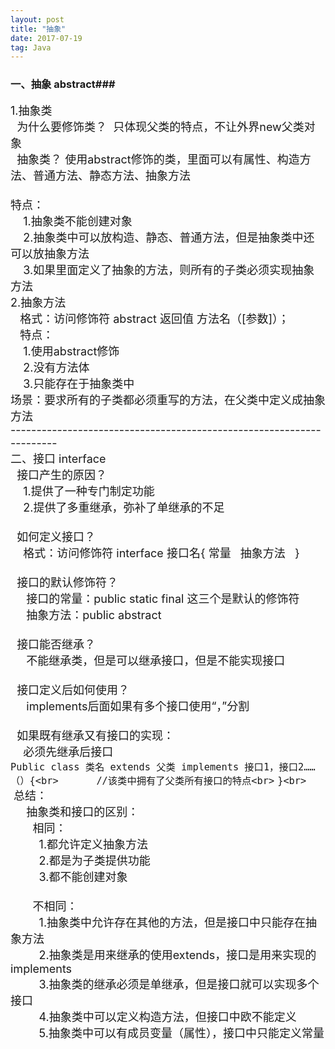 ```yaml
---
layout: post
title: "抽象"
date: 2017-07-19 
tag: Java 
---
```






### 一、抽象 abstract###

<font size="4">1.抽象类</font> <font size="4"><br>
  为什么要修饰类？  只体现父类的特点，不让外界new父类对象<br>
  抽象类？ 使用abstract修饰的类，里面可以有属性、构造方法、普通方法、静态方法、抽象方法<br>
   <br>
 特点：<br>
    1.抽象类不能创建对象<br>
    2.抽象类中可以放构造、静态、普通方法，但是抽象类中还可以放抽象方法<br>
    3.如果里面定义了抽象的方法，则所有的子类必须实现抽象方法<br>
2.抽象方法<br>
   格式：访问修饰符 abstract 返回值 方法名（[参数]）；<br>
   特点：<br>
    1.使用abstract修饰<br>
    2.没有方法体<br>
    3.只能存在于抽象类中<br>
 场景：要求所有的子类都必须重写的方法，在父类中定义成抽象方法  <br>
---------------------------------------------------------------------<br>
二、接口 interface<br>
<font size="4">  接口产生的原因？<br>
    1.提供了一种专门制定功能<br>
    2.提供了多重继承，弥补了单继承的不足<br>
<br>
  如何定义接口？<br>
    格式：访问修饰符 interface 接口名{ 常量   抽象方法   }<br>
<br>
  接口的默认修饰符？<br>
     接口的常量：public static final 这三个是默认的修饰符<br>
     抽象方法：public abstract<br>
<br>
  接口能否继承？<br>
     不能继承类，但是可以继承接口，但是不能实现接口<br>
  <br>
  接口定义后如何使用？<br>
     implements后面如果有多个接口使用“，”分割<br>
  <br>
  如果既有继承又有接口的实现：<br>
    必须先继承后接口<br>
`Public class 类名 extends 父类 implements 接口1，接口2……（）{<br>`
           `//该类中拥有了父类所有接口的特点<br>`
`}<br>`
   总结：<br>
     抽象类和接口的区别：<br>
       相同：<br>
         1.都允许定义抽象方法<br>
         2.都是为子类提供功能<br>
         3.都不能创建对象<br>
<br>
       不相同：<br>
         1.抽象类中允许存在其他的方法，但是接口中只能存在抽象方法<br>
         2.抽象类是用来继承的使用extends，接口是用来实现的implements<br>
         3.抽象类的继承必须是单继承，但是接口就可以实现多个接口<br>
         4.抽象类中可以定义构造方法，但接口中欧不能定义<br>
         5.抽象类中可以有成员变量（属性），接口中只能定义常量<br>
<br>
